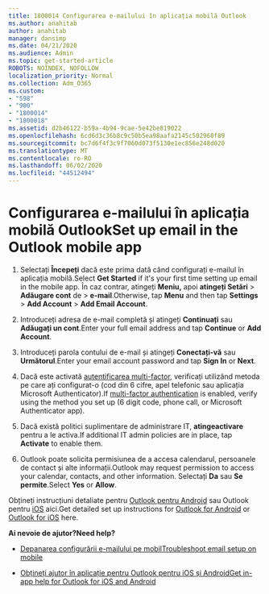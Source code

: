 ```yaml
---
title: 1800014 Configurarea e-mailului în aplicația mobilă Outlook
ms.author: anahitab
author: anahitab
manager: dansimp
ms.date: 04/21/2020
ms.audience: Admin
ms.topic: get-started-article
ROBOTS: NOINDEX, NOFOLLOW
localization_priority: Normal
ms.collection: Adm_O365
ms.custom:
- "598"
- "900"
- "1800014"
- "1800018"
ms.assetid: d2b46122-b59a-4b94-9cae-5e42be819022
ms.openlocfilehash: 6cd6d3c36b8c9c50b5ea98aafa2145c502960f89
ms.sourcegitcommit: bc7d6f4f3c9f7060d073f5130e1ec856e248d020
ms.translationtype: MT
ms.contentlocale: ro-RO
ms.lasthandoff: 06/02/2020
ms.locfileid: "44512494"
---
```

# <a name="set-up-email-in-the-outlook-mobile-app"></a><span data-ttu-id="470e9-102">Configurarea e-mailului în aplicația mobilă Outlook</span><span class="sxs-lookup"><span data-stu-id="470e9-102">Set up email in the Outlook mobile app</span></span>

1. <span data-ttu-id="470e9-103">Selectați **Începeți** dacă este prima dată când configurați e-mailul în aplicația mobilă.</span><span class="sxs-lookup"><span data-stu-id="470e9-103">Select **Get Started** if it's your first time setting up email in the mobile app.</span></span> <span data-ttu-id="470e9-104">În caz contrar, atingeți **Meniu,** apoi **atingeți Setări** \> **Adăugare cont** de \> **e-mail**.</span><span class="sxs-lookup"><span data-stu-id="470e9-104">Otherwise, tap **Menu** and then tap **Settings** \> **Add Account** \> **Add Email Account**.</span></span>

2. <span data-ttu-id="470e9-105">Introduceți adresa de e-mail completă și atingeți **Continuați** sau **Adăugați un cont**.</span><span class="sxs-lookup"><span data-stu-id="470e9-105">Enter your full email address and tap **Continue** or **Add Account**.</span></span>

3. <span data-ttu-id="470e9-106">Introduceți parola contului de e-mail și atingeți **Conectați-vă** sau **Următorul**.</span><span class="sxs-lookup"><span data-stu-id="470e9-106">Enter your email account password and tap **Sign In** or **Next**.</span></span>

4. <span data-ttu-id="470e9-107">Dacă este activată [autentificarea multi-factor,](https://docs.microsoft.com/microsoft-365/admin/security-and-compliance/set-up-multi-factor-authentication) verificați utilizând metoda pe care ați configurat-o (cod din 6 cifre, apel telefonic sau aplicația Microsoft Authenticator).</span><span class="sxs-lookup"><span data-stu-id="470e9-107">If [multi-factor authentication](https://docs.microsoft.com/microsoft-365/admin/security-and-compliance/set-up-multi-factor-authentication) is enabled, verify using the method you set up (6 digit code, phone call, or Microsoft Authenticator app).</span></span>

5. <span data-ttu-id="470e9-108">Dacă există politici suplimentare de administrare IT, **atingeactivare** pentru a le activa.</span><span class="sxs-lookup"><span data-stu-id="470e9-108">If additional IT admin policies are in place, tap **Activate** to enable them.</span></span>

6. <span data-ttu-id="470e9-109">Outlook poate solicita permisiunea de a accesa calendarul, persoanele de contact și alte informații.</span><span class="sxs-lookup"><span data-stu-id="470e9-109">Outlook may request permission to access your calendar, contacts, and other information.</span></span> <span data-ttu-id="470e9-110">Selectați **Da** sau **Se permite**.</span><span class="sxs-lookup"><span data-stu-id="470e9-110">Select **Yes** or **Allow**.</span></span>

<span data-ttu-id="470e9-111">Obțineți instrucțiuni detaliate pentru [Outlook pentru Android](https://support.office.com/article/886db551-8dfa-4fd5-b835-f8e532091872.aspx) sau Outlook pentru [iOS](https://support.office.com/article/b2de2161-cc1d-49ef-9ef9-81acd1c8e234.aspx) aici.</span><span class="sxs-lookup"><span data-stu-id="470e9-111">Get detailed set up instructions for [Outlook for Android](https://support.office.com/article/886db551-8dfa-4fd5-b835-f8e532091872.aspx) or [Outlook for iOS](https://support.office.com/article/b2de2161-cc1d-49ef-9ef9-81acd1c8e234.aspx) here.</span></span>
  
 <span data-ttu-id="470e9-112">**Ai nevoie de ajutor?**</span><span class="sxs-lookup"><span data-stu-id="470e9-112">**Need help?**</span></span>
  
- [<span data-ttu-id="470e9-113">Depanarea configurării e-mailului pe mobil</span><span class="sxs-lookup"><span data-stu-id="470e9-113">Troubleshoot email setup on mobile</span></span>](https://support.office.com/article/a264ef01-9c88-48fb-9285-7017e4f31f02.aspx)

- [<span data-ttu-id="470e9-114">Obțineți ajutor în aplicație pentru Outlook pentru iOS și Android</span><span class="sxs-lookup"><span data-stu-id="470e9-114">Get in-app help for Outlook for iOS and Android</span></span>](https://support.office.com/article/218a22d1-9fa5-4889-b689-de1c63493243.aspx#ID0EAABAAA=Contact_Support)
